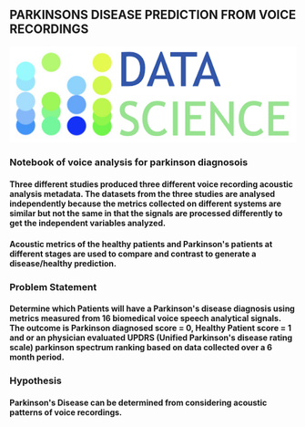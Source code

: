 ## PARKINSONS DISEASE PREDICTION FROM VOICE RECORDINGS
![Datbos logo](logo.png)
### Notebook of voice analysis for parkinson diagnosois

#### Three different studies produced three different voice recording acoustic analysis metadata. The datasets from the three studies are analysed independently because the metrics collected on different systems are similar but not the same in that the signals are processed differently to get the independent variables analyzed.  
#### Acoustic metrics of the healthy patients and Parkinson's patients at different stages are used to compare and contrast to generate a disease/healthy prediction. 
### Problem Statement
#### Determine which Patients will have a Parkinson's disease diagnosis using metrics measured from 16 biomedical voice speech analytical signals. The outcome is Parkinson diagnosed score = 0, Healthy Patient score = 1 and or an physician evaluated UPDRS (Unified Parkinson's disease rating scale) parkinson spectrum ranking based on data collected over a 6 month period.
### Hypothesis
#### Parkinson's Disease can be determined from considering acoustic patterns of voice recordings. 
